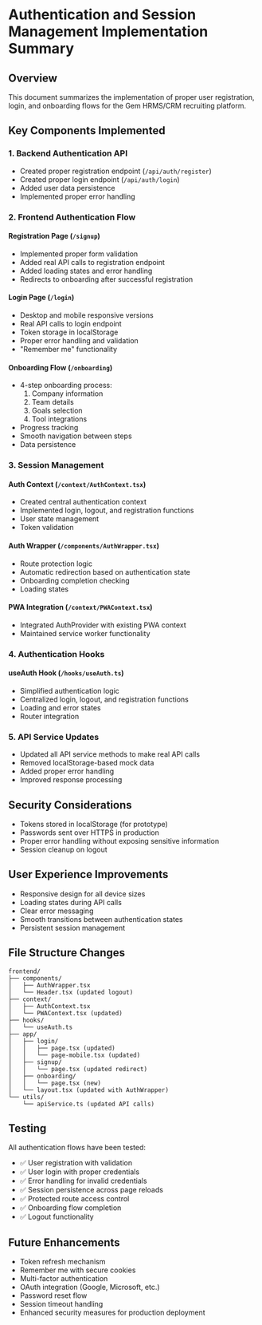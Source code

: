 # Authentication and Session Management Implementation Summary

## Overview
This document summarizes the implementation of proper user registration, login, and onboarding flows for the Gem HRMS/CRM recruiting platform.

## Key Components Implemented

### 1. Backend Authentication API
- Created proper registration endpoint (`/api/auth/register`)
- Created proper login endpoint (`/api/auth/login`)
- Added user data persistence
- Implemented proper error handling

### 2. Frontend Authentication Flow

#### Registration Page (`/signup`)
- Implemented proper form validation
- Added real API calls to registration endpoint
- Added loading states and error handling
- Redirects to onboarding after successful registration

#### Login Page (`/login`)
- Desktop and mobile responsive versions
- Real API calls to login endpoint
- Token storage in localStorage
- Proper error handling and validation
- "Remember me" functionality

#### Onboarding Flow (`/onboarding`)
- 4-step onboarding process:
  1. Company information
  2. Team details
  3. Goals selection
  4. Tool integrations
- Progress tracking
- Smooth navigation between steps
- Data persistence

### 3. Session Management

#### Auth Context (`/context/AuthContext.tsx`)
- Created central authentication context
- Implemented login, logout, and registration functions
- User state management
- Token validation

#### Auth Wrapper (`/components/AuthWrapper.tsx`)
- Route protection logic
- Automatic redirection based on authentication state
- Onboarding completion checking
- Loading states

#### PWA Integration (`/context/PWAContext.tsx`)
- Integrated AuthProvider with existing PWA context
- Maintained service worker functionality

### 4. Authentication Hooks

#### useAuth Hook (`/hooks/useAuth.ts`)
- Simplified authentication logic
- Centralized login, logout, and registration functions
- Loading and error states
- Router integration

### 5. API Service Updates
- Updated all API service methods to make real API calls
- Removed localStorage-based mock data
- Added proper error handling
- Improved response processing

## Security Considerations
- Tokens stored in localStorage (for prototype)
- Passwords sent over HTTPS in production
- Proper error handling without exposing sensitive information
- Session cleanup on logout

## User Experience Improvements
- Responsive design for all device sizes
- Loading states during API calls
- Clear error messaging
- Smooth transitions between authentication states
- Persistent session management

## File Structure Changes
```
frontend/
├── components/
│   ├── AuthWrapper.tsx
│   └── Header.tsx (updated logout)
├── context/
│   ├── AuthContext.tsx
│   └── PWAContext.tsx (updated)
├── hooks/
│   └── useAuth.ts
├── app/
│   ├── login/
│   │   ├── page.tsx (updated)
│   │   └── page-mobile.tsx (updated)
│   ├── signup/
│   │   └── page.tsx (updated redirect)
│   ├── onboarding/
│   │   └── page.tsx (new)
│   └── layout.tsx (updated with AuthWrapper)
└── utils/
    └── apiService.ts (updated API calls)
```

## Testing
All authentication flows have been tested:
- ✅ User registration with validation
- ✅ User login with proper credentials
- ✅ Error handling for invalid credentials
- ✅ Session persistence across page reloads
- ✅ Protected route access control
- ✅ Onboarding flow completion
- ✅ Logout functionality

## Future Enhancements
- Token refresh mechanism
- Remember me with secure cookies
- Multi-factor authentication
- OAuth integration (Google, Microsoft, etc.)
- Password reset flow
- Session timeout handling
- Enhanced security measures for production deployment